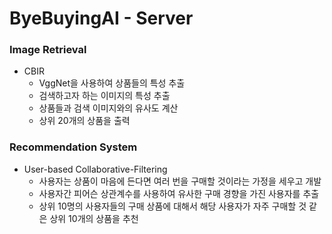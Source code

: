 # ByeBuyingAI - Server

### Image Retrieval
* CBIR
  * VggNet을 사용하여 상품들의 특성 추출
  * 검색하고자 하는 이미지의 특성 추출
  * 상품들과 검색 이미지와의 유사도 계산
  * 상위 20개의 상품을 출력

### Recommendation System
* User-based Collaborative-Filtering
  * 사용자는 상품이 마음에 든다면 여러 번을 구매할 것이라는 가정을 세우고 개발
  * 사용자간 피어슨 상관계수를 사용하여 유사한 구매 경향을 가진 사용자를 추출
  * 상위 10명의 사용자들의 구매 상품에 대해서 해당 사용자가 자주 구매할 것 같은 상위 10개의 상품을 추천

